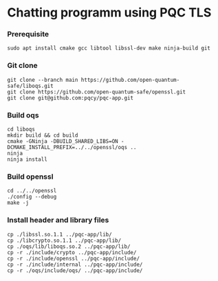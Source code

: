 Chatting programm using PQC TLS
===

### Prerequisite
```
sudo apt install cmake gcc libtool libssl-dev make ninja-build git
```

### Git clone
```
git clone --branch main https://github.com/open-quantum-safe/liboqs.git
git clone https://github.com/open-quantum-safe/openssl.git
git clone git@github.com:pqcy/pqc-app.git
```

### Build oqs
```
cd liboqs
mkdir build && cd build
cmake -GNinja -DBUILD_SHARED_LIBS=ON -DCMAKE_INSTALL_PREFIX=../../openssl/oqs ..
ninja
ninja install
```

### Build openssl
```
cd ../../openssl
./config --debug
make -j
```

### Install header and library files
```
cp ./libssl.so.1.1 ../pqc-app/lib/
cp ./libcrypto.so.1.1 ../pqc-app/lib/
cp ./oqs/lib/liboqs.so.2 ../pqc-app/lib/
cp -r ./include/crypto ../pqc-app/include/
cp -r ./include/openssl ../pqc-app/include/
cp -r ./include/internal ../pqc-app/include/
cp -r ./oqs/include/oqs/ ../pqc-app/include/
```
